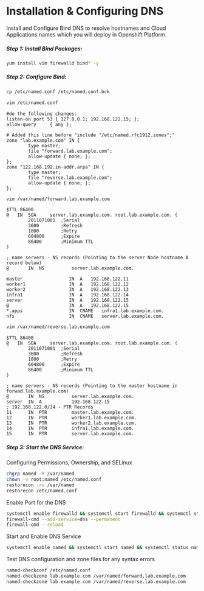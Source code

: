 # Installation & Configuring DNS

Install and Configure Bind DNS to resolve hostnames and Cloud Applications names which you will deploy in Openshift Platform.

##### Step 1: Install Bind Packages:

```bash
yum install vim firewalld bind* -y
```

##### Step 2: Configure Bind:

```bash
cp /etc/named.conf /etc/named.conf.bck

vim /etc/named.conf
```

```
#do the following changes:
listen-on port 53 { 127.0.0.1; 192.168.122.15; };
allow-query     { any };

# Added this line before "include "/etc/named.rfc1912.zones";"
zone "lab.example.com" IN {
		type master;
		file "forward.lab.example.com";
		allow-update { none; };
};
zone "122.168.192.in-addr.arpa" IN {
		type master;
		file "reverse.lab.example.com";
		allow-update { none; };
};
```

```bash
vim /var/named/forward.lab.example.com
```

```
$TTL 86400
@   IN  SOA     server.lab.example.com. root.lab.example.com. (
        2011071001  ;Serial
        3600        ;Refresh
        1800        ;Retry
        604800      ;Expire
        86400       ;Minimum TTL
)

; name servers - NS records (Pointing to the server Node hostname A record below)
@       IN  NS          server.lab.example.com.

master                 IN  A   192.168.122.11
worker1                IN  A   192.168.122.12
worker2                IN  A   192.168.122.13
infra1                 IN  A   192.168.122.14
server				   IN  A   192.168.122.15 
@                      IN  A   192.168.122.15
*.apps				   IN  CNAME   infra1.lab.example.com.
nfs					   IN  CNAME   server.lab.example.com.
```

```bash
vim /var/named/reverse.lab.example.com
```

```
$TTL 86400
@   IN  SOA     server.lab.example.com. root.lab.example.com. (
        2011071001  ;Serial
        3600        ;Refresh
        1800        ;Retry
        604800      ;Expire
        86400       ;Minimum TTL
)

; name servers - NS records (Pointing to the master hostname in forwad.lab.example.com)
@       IN  NS          server.lab.example.com.
server  IN  A           192.168.122.15
; 192.168.122.0/24 - PTR Records
11      IN  PTR         master.lab.example.com.
12      IN  PTR         worker1.lab.example.com.
13      IN  PTR         worker2.lab.example.com.
14      IN  PTR         infra1.lab.example.com.
15		IN  PTR			server.lab.example.com.
```

##### Step 3: Start the DNS Service:

Configuring Permissions, Ownership, and SELinux

```bash
chgrp named -R /var/named
chown -v root:named /etc/named.conf
restorecon -rv /var/named
restorecon /etc/named.conf
```

Enable Port for the DNS

```bash
systemctl enable firewalld && systemctl start firewalld && systemctl status firewalld
firewall-cmd --add-service=dns --permanent
firewall-cmd --reload
```

Start and Enable DNS Service

```bash
systemctl enable named && systemctl start named && systemctl status named
```

Test DNS configuration and zone files for any syntax errors

```bash
named-checkconf /etc/named.conf
named-checkzone lab.example.com /var/named/forward.lab.example.com
named-checkzone lab.example.com /var/named/reverse.lab.example.com
```